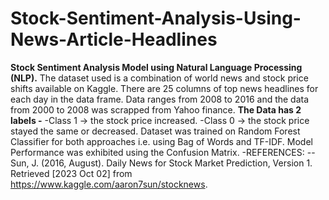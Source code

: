 # Stock-Sentiment-Analysis-Using-News-Article-Headlines
**Stock Sentiment Analysis Model using Natural Language Processing (NLP).**
The dataset used is a combination of world news and stock price shifts available on Kaggle. There are 25 columns of top news headlines for each day in the data frame. Data ranges from 2008 to 2016 and the data from 2000 to 2008 was scrapped from Yahoo finance.
**The Data has 2 labels -** 
  -Class 1 → the stock price increased.
  -Class 0 → the stock price stayed the same or decreased.
Dataset was trained on Random Forest Classifier for both approaches i.e. using Bag of Words and TF-IDF.
Model Performance was exhibited using the Confusion Matrix.
-REFERENCES:
--Sun, J. (2016, August). Daily News for Stock Market Prediction, Version 1. Retrieved [2023 Oct 02] from https://www.kaggle.com/aaron7sun/stocknews.
